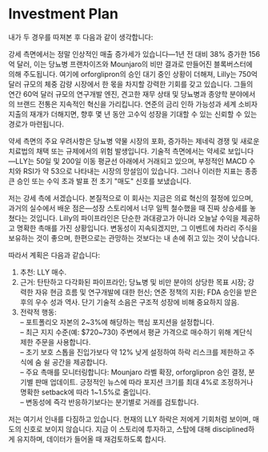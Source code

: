 # Investment Plan

내가 두 경우를 따져본 후 다음과 같이 생각합니다:

강세 측면에서는 정말 인상적인 매출 증가세가 있습니다—1년 전 대비 38% 증가한 156억 달러, 이는 당뇨병 프랜차이즈와 Mounjaro의 비만 결과로 만들어진 블록버스터에 의해 주도됩니다. 여기에 orforglipron의 승인 대기 중인 상황이 더해져, Lilly는 750억 달러 규모의 체중 감량 시장에서 한 몫을 차지할 강력한 기회를 갖고 있습니다. 그들의 연간 60억 달러 규모의 연구개발 엔진, 견고한 재무 상태 및 당뇨병과 종양학 분야에서의 브랜드 전통은 지속적인 혁신을 가리킵니다. 연준의 금리 인하 가능성과 세계 소비자 지출의 재개가 더해지면, 향후 몇 년 동안 고수익 성장을 기대할 수 있는 신뢰할 수 있는 경로가 마련됩니다.

약세 측면의 주요 우려사항은 당뇨병 약물 시장의 포화, 증가하는 제네릭 경쟁 및 새로운 치료법의 채택 또는 규제에서의 위험 발생입니다. 기술적 측면에서는 약세로 보입니다—LLY는 50일 및 200일 이동 평균선 아래에서 거래되고 있으며, 부정적인 MACD 수치와 RSI가 약 53으로 나타내는 시장의 망설임이 있습니다. 그러나 이러한 지표는 종종 큰 승인 또는 수익 초과 발표 전 초기 "매도" 신호를 보냈습니다.

저는 강세 측에 서겠습니다. 본질적으로 이 회사는 지금은 의료 혁신의 절정에 있으며, 과거의 실수에서 배운 점은—성장 스토리에서 너무 일찍 철수했을 때 진짜 상승세를 놓쳤다는 것입니다. Lilly의 파이프라인은 단순한 과대광고가 아니라 오늘날 수익을 제공하고 명확한 촉매를 가진 상황입니다. 변동성이 지속되겠지만, 그 이벤트에 차라리 주식을 보유하는 것이 좋으며, 한편으로는 관망하는 것보다는 내 손에 쥐고 있는 것이 낫습니다.

따라서 계획은 다음과 같습니다:

1. 추천: LLY 매수.  
2. 근거: 탄탄하고 다각화된 파이프라인; 당뇨병 및 비만 분야의 상당한 목표 시장; 강력한 자유 현금 흐름 및 연구개발에 대한 헌신; 연준 정책의 지원; FDA 승인을 받은 후의 우수 성과 역사. 단기 기술적 소음은 구조적 성장에 비해 중요하지 않음.  
3. 전략적 행동:  
   – 포트폴리오 자본의 2~3%에 해당하는 핵심 포지션을 설정합니다.  
   – 최근 지지 수준(예: $720~730) 주변에서 평균 가격으로 매수하기 위해 계단식 제한 주문을 사용합니다.  
   – 초기 보호 스톱을 진입가보다 약 12% 낮게 설정하여 하락 리스크를 제한하고 주식에 숨 쉴 공간을 제공합니다.  
   – 주요 촉매를 모니터링합니다: Mounjaro 라벨 확장, orforglipron 승인 결정, 분기별 판매 업데이트. 긍정적인 뉴스에 따라 포지션 크기를 최대 4%로 조정하거나 명확한 setback에 따라 1~1.5%로 줄입니다.  
   – 변동성에 즉각 반응하기보다는 분기별로 거래를 검토합니다.  

저는 여기서 인내를 다짐하고 있습니다. 현재의 LLY 하락은 저에게 기회처럼 보이며, 매도의 신호로 보이지 않습니다. 지금 이 스토리에 투자하고, 스탑에 대해 disciplined하게 유지하며, 데이터가 들어올 때 재검토하도록 합시다.

